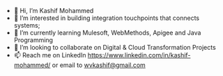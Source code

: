 - 👋 Hi, I’m Kashif Mohammed
- 👀 I’m interested in building integration touchpoints that connects systems; 
- 🌱 I’m currently learning Mulesoft, WebMethods, Apigee and Java Programming
- 💞️ I’m looking to collaborate on Digital & Cloud Transformation Projects
- 📫 Reach me on LinkedIn https://www.linkedin.com/in/kashif-mohammed/
      or email to wvkashif@gmail.com
      


<!---
wvkmohamqx/wvkmohamqx is a ✨ special ✨ repository because its `README.md` (this file) appears on your GitHub profile.
You can click the Preview link to take a look at your changes.
--->
